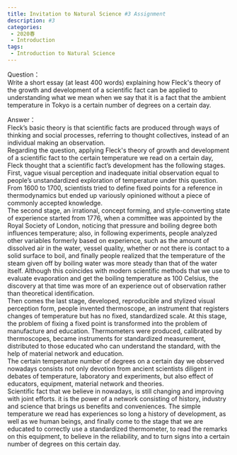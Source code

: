 ```yaml
---
title: Invitation to Natural Science #3 Assignment
description: #3
categories: 
 - 2020春
 - Introduction
tags: 
 - Introduction to Natural Science
---
```

Question：  
Write a short essay (at least 400 words) explaining how Fleck's theory of the growth and development of a scientific fact can be applied to understanding what we mean when we say that it is a fact that the ambient temperature in Tokyo is a certain number of degrees on a certain day.     

Answer：  
Fleck’s basic theory is that scientific facts are produced through ways of thinking and social processes, referring to thought collectives, instead of an individual making an observation.   
Regarding the question, applying Fleck's theory of growth and development of a scientific fact to the certain temperature we read on a certain day, Fleck thought that a scientific fact’s development has the following stages. First, vague visual perception and inadequate initial observation equal to people’s unstandardized exploration of temperature under this question. From 1600 to 1700, scientists tried to define fixed points for a reference in thermodynamics but ended up variously opinioned without a piece of commonly accepted knowledge.    
The second stage, an irrational, concept forming, and style-converting state of experience started from 1776, when a committee was appointed by the Royal Society of London, noticing that pressure and boiling degree both influences temperature; also, in following experiments, people analyzed other variables formerly based on experience, such as the amount of dissolved air in the water, vessel quality, whether or not there is contact to a solid surface to boil, and finally people realized that the temperature of the steam given off by boiling water was more steady than that of the water itself. Although this coincides with modern scientific methods that we use to evaluate evaporation and get the boiling temperature as 100 Celsius, the discovery at that time was more of an experience out of observation rather than theoretical identification.    
Then comes the last stage, developed, reproducible and stylized visual perception form, people invented thermoscope, an instrument that registers changes of temperature but has no fixed, standardized scale. At this stage, the problem of fixing a fixed point is transformed into the problem of manufacture and education. Thermometers were produced, calibrated by thermoscopes, became instruments for standardized measurement, distributed to those educated who can understand the standard, with the help of material network and education.   
The certain temperature number of degrees on a certain day we observed nowadays consists not only devotion from ancient scientists diligent in debates of temperature, laboratory and experiments, but also effect of educators, equipment, material network and theories.    
Scientific fact that we believe in nowadays, is still changing and improving with joint efforts. it is the power of a network consisting of history, industry and science that brings us benefits and conveniences. The simple temperature we read has experiences so long a history of development, as well as we human beings, and finally come to the stage that we are educated to correctly use a standardized thermometer, to read the remarks on this equipment, to believe in the reliability, and to turn signs into a certain number of degrees on this certain day.   
